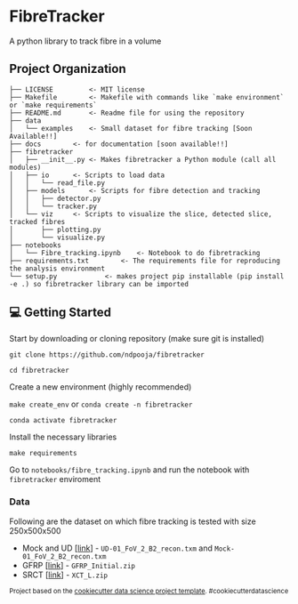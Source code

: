 FibreTracker
============

A python library to track fibre in a volume

Project Organization
--------------------

```
├── LICENSE 		<- MIT license
├── Makefile 		<- Makefile with commands like `make environment` or `make requirements`
├── README.md		<- Readme file for using the repository
├── data
│   └── examples	<- Small dataset for fibre tracking [Soon Available!!]
├── docs		<- for documentation [soon available!!]
├── fibretracker
│   ├── __init__.py	<- Makes fibretracker a Python module (call all modules)
│   ├── io		<- Scripts to load data
│   │   └── read_file.py
│   ├── models		<- Scripts for fibre detection and tracking
│   │   ├── detector.py
│   │   └── tracker.py
│   └── viz		<- Scripts to visualize the slice, detected slice, tracked fibres
│       ├── plotting.py
│       └── visualize.py
├── notebooks
│   └── Fibre_tracking.ipynb 	<- Notebook to do fibretracking
├── requirements.txt		<- The requirements file for reproducing the analysis environment
└── setup.py			<- makes project pip installable (pip install -e .) so fibretracker library can be imported
```

## 💻 Getting Started

Start by downloading or cloning repository (make sure git is installed)

```
git clone https://github.com/ndpooja/fibretracker
```

```
cd fibretracker
```

Create a new environment (highly recommended)

`make create_env` or `conda create -n fibretracker`

```
conda activate fibretracker
```

Install the necessary libraries

```
make requirements
```

Go to `notebooks/fibre_tracking.ipynb` and run the notebook with `fibretracker` enviroment

### Data 

Following are the dataset on which fibre tracking is tested with size 250x500x500

* Mock and UD [[link](https://zenodo.org/records/5483719)] - `UD-01_FoV_2_B2_recon.txm` and `Mock-01_FoV_2_B2_recon.txm`
* GFRP [[link](https://zenodo.org/records/4771123)] - `GFRP_Initial.zip`
* SRCT [[link](https://zenodo.org/records/1195879)] - `XCT_L.zip` 

<p><small>Project based on the <a target="_blank" href="https://drivendata.github.io/cookiecutter-data-science/">cookiecutter data science project template</a>. #cookiecutterdatascience</small></p>
